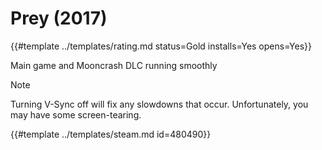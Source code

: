 # Prey (2017)
<!-- script:Aliases [
    "Prey 2017"
] -->

{{#template ../templates/rating.md status=Gold installs=Yes opens=Yes}} 

Main game and Mooncrash DLC running smoothly 

> [!NOTE]
> Turning V-Sync off will fix any slowdowns that occur. Unfortunately, you may have some screen-tearing.

{{#template ../templates/steam.md id=480490}}
